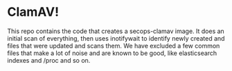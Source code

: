 # ClamAV!

This repo contains the code that creates a secops-clamav image.
It does an initial scan of everything, then uses inotifywait to
identify newly created and files that were updated and scans them.
We have excluded a few common files that make a lot of noise and
are known to be good, like elasticsearch indexes and /proc and
so on.

